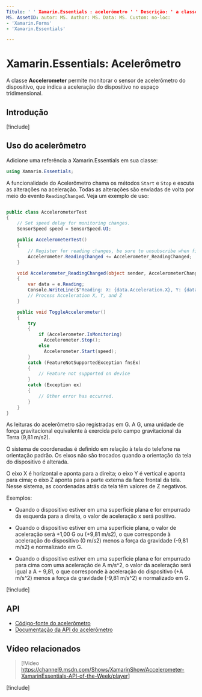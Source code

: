 ```yaml
---
Título: ' ' Xamarin.Essentials : acelerômetro ' ' Descrição: ' a classe acelerômetro no Xamarin.Essentials permite monitorar o sensor de acelerômetro do dispositivo, que indica a aceleração do dispositivo em três espaços dimensionais. '
MS. AssetID: autor: MS. Author: MS. Data: MS. Custom: no-loc:
- 'Xamarin.Forms'
- 'Xamarin.Essentials'

---
```


# <a name="xamarinessentials-accelerometer"></a>Xamarin.Essentials: Acelerômetro

A classe **Accelerometer** permite monitorar o sensor de acelerômetro do dispositivo, que indica a aceleração do dispositivo no espaço tridimensional.

## <a name="get-started"></a>Introdução

[!include[](~/essentials/includes/get-started.md)]

## <a name="using-accelerometer"></a>Uso do acelerômetro

Adicione uma referência a Xamarin.Essentials em sua classe:

```csharp
using Xamarin.Essentials;
```

A funcionalidade do Acelerômetro chama os métodos `Start` e `Stop` e escuta as alterações na aceleração. Todas as alterações são enviadas de volta por meio do evento `ReadingChanged`. Veja um exemplo de uso:

```csharp

public class AccelerometerTest
{
    // Set speed delay for monitoring changes.
    SensorSpeed speed = SensorSpeed.UI;

    public AccelerometerTest()
    {
        // Register for reading changes, be sure to unsubscribe when finished
        Accelerometer.ReadingChanged += Accelerometer_ReadingChanged;
    }

    void Accelerometer_ReadingChanged(object sender, AccelerometerChangedEventArgs e)
    {
        var data = e.Reading;
        Console.WriteLine($"Reading: X: {data.Acceleration.X}, Y: {data.Acceleration.Y}, Z: {data.Acceleration.Z}");
        // Process Acceleration X, Y, and Z
    }

    public void ToggleAccelerometer()
    {
        try
        {
            if (Accelerometer.IsMonitoring)
              Accelerometer.Stop();
            else
              Accelerometer.Start(speed);
        }
        catch (FeatureNotSupportedException fnsEx)
        {
            // Feature not supported on device
        }
        catch (Exception ex)
        {
            // Other error has occurred.
        }
    }
}
```

As leituras do acelerômetro são registradas em G. A G, uma unidade de força gravitacional equivalente à exercida pelo campo gravitacional da Terra (9,81 m/s2).

O sistema de coordenadas é definido em relação à tela do telefone na orientação padrão. Os eixos não são trocados quando a orientação da tela do dispositivo é alterada.

O eixo X é horizontal e aponta para a direita; o eixo Y é vertical e aponta para cima; o eixo Z aponta para a parte externa da face frontal da tela. Nesse sistema, as coordenadas atrás da tela têm valores de Z negativos.

Exemplos:

- Quando o dispositivo estiver em uma superfície plana e for empurrado da esquerda para a direita, o valor de aceleração x será positivo.

- Quando o dispositivo estiver em uma superfície plana, o valor de aceleração será +1,00 G ou (+9,81 m/s2), o que corresponde à aceleração do dispositivo (0 m/s2) menos a força da gravidade (-9,81 m/s2) e normalizado em G.

- Quando o dispositivo estiver em uma superfície plana e for empurrado para cima com uma aceleração de A m/s^2, o valor da aceleração será igual a A + 9,81, o que corresponde à aceleração do dispositivo (+A m/s^2) menos a força da gravidade (-9,81 m/s^2) e normalizado em G.

[!include[](~/essentials/includes/sensor-speed.md)]

## <a name="api"></a>API

- [Código-fonte do acelerômetro](https://github.com/xamarin/Essentials/tree/master/Xamarin.Essentials/Accelerometer)
- [Documentação da API do acelerômetro](xref:Xamarin.Essentials.Accelerometer)

## <a name="related-video"></a>Vídeo relacionados

> [!Video https://channel9.msdn.com/Shows/XamarinShow/Accelerometer-XamarinEssentials-API-of-the-Week/player]

[!include[](~/essentials/includes/xamarin-show-essentials.md)]
